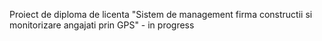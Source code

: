 Proiect de diploma de licenta "Sistem de management firma constructii si monitorizare angajati prin GPS" - in progress
